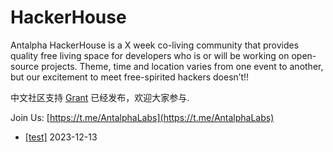 # HackerHouse
Antalpha HackerHouse is a X week co-living community that provides quality free living space for developers who is or will be working on open-source projects.
Theme, time and location varies from one event to another, but our excitement to meet free-spirited hackers doesn’t!!

中文社区支持 [Grant](https://github.com/Antalpha-Labs/HackerHouse/tree/main/Grant) 已经发布，欢迎大家参与.

Join Us: [https://t.me/AntalphaLabs](https://t.me/AntalphaLabs)
- [[test]](https://github.com/Antalpha-Labs/HackerHouse/issues/6) 2023-12-13
